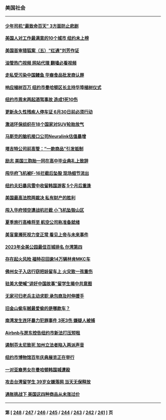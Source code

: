 ### 美国社会
---
#### [少年司机“最致命百天” 3方面防止悲剧](../../pages/ncid1078160/n14010837.md?06062045) 
#### [美国人对工作最满意的10个城市 纽约未上榜](../../pages/ncid1078160/n14010673.md?06062045) 
#### [美国首审猎狐案（五）“红通”刘芳作证](../../pages/ncid1078160/n14010814.md?06062045) 
#### [油管热门视频 网站代理 翻墙必看视频](http://138.2.39.72:81/youtube.html?epic-marker?06062045)
#### [走私受污染中国鳗鱼 华裔食品批发商认罪](../../pages/ncid1078160/n14010827.md?06062045) 
#### [响应植树百万 纽约市曼哈顿区长主持华埠植树仪式](../../pages/ncid1078160/n14010817.md?06062045) 
#### [纽约市周末两起酒驾事故 造成1死10伤](../../pages/ncid1078160/n14010759.md?06062045) 
#### [更新永久性残疾人停车证 6月30日前必须行动](../../pages/ncid1078160/n14010824.md?06062045) 
#### [激进环保组织在18个国家对SUV轮胎放气](../../pages/ncid1078160/n14010621.md?06062045) 
#### [马斯克的脑机接口公司Neuralink估值暴增](../../pages/ncid1078160/n14010581.md?06062045) 
#### [塔吉特公司前高管：“一款商品”引发抵制](../../pages/ncid1078160/n14010514.md?06062045) 
#### [励志 美国三胞胎一同在高中毕业典礼上致辞](../../pages/ncid1078160/n14010218.md?06062045) 
#### [闯华府飞机被F-16拦截后坠毁 现场细节流出](../../pages/ncid1078160/n14010481.md?06062045) 
#### [纽约夫妇暴风雪中收留韩国游客 5个月后重逢](../../pages/ncid1078160/n14010097.md?06062045) 
#### [美国最高法院两裁决 私有财产的胜利](../../pages/ncid1078160/n14010115.md?06062045) 
#### [闯入华府领空遭战机拦截 小飞机坠毁山区](../../pages/ncid1078160/n14009967.md?06062045) 
#### [夏季旅行高峰将至 航空公司称准备就绪](../../pages/ncid1078160/n14009816.md?06062045) 
#### [美盲童濒死视力变正常 看见上帝与未来事件](../../pages/ncid1078160/n14009563.md?06062045) 
#### [2023年全美公园最佳百城排名 尔湾第四](../../pages/ncid1078160/n14009495.md?06062045) 
#### [存在起火风险 福特召回逾14万辆林肯MKC车](../../pages/ncid1078160/n14009464.md?06062045) 
#### [佛州女子入店行窃把娃留车上 火灾致一孩重伤](../../pages/ncid1078160/n14009459.md?06062045) 
#### [驻美大使喊“讲好中国故事”留学生揭中共意图](../../pages/ncid1078160/n14009303.md?06062045) 
#### [无家可归老兵主动求职 承包商及时伸援手](../../pages/ncid1078160/n14009308.md?06062045) 
#### [旧金山偷车贼最爱偷的是哪款车？](../../pages/ncid1078160/n14009235.md?06062045) 
#### [南湾发生连环暴力犯罪事件 3死3伤  嫌疑人被捕](../../pages/ncid1078160/n14009217.md?06062045) 
#### [Airbnb与房东控告纽约市新法打压短租](../../pages/ncid1078160/n14009136.md?06062045) 
#### [遏制芬太尼致死 加州立法者陷入两派声音](../../pages/ncid1078160/n14009142.md?06062045) 
#### [纽约市博物馆百年庆典展览正在举行](../../pages/ncid1078160/n14009145.md?06062045) 
#### [一对亚裔男女在曼哈顿韩国城遭殴](../../pages/ncid1078160/n14009147.md?06062045) 
#### [攻击台湾留学生 39岁女嫌落网 当天无保释放](../../pages/ncid1078160/n14009175.md?06062045) 
#### [通胀挑战下 美国这四种商品从未涨过价](../../pages/ncid1078160/n14009059.md?06062045) 

---
#### 第 [ [248](./248.md?06062045) / [247](./247.md?06062045) / [246](./246.md?06062045) / [245](./245.md?06062045) / [244](./244.md?06062045) / [243](./243.md?06062045) / [242](./242.md?06062045) / [241](./241.md?06062045) ] 页
